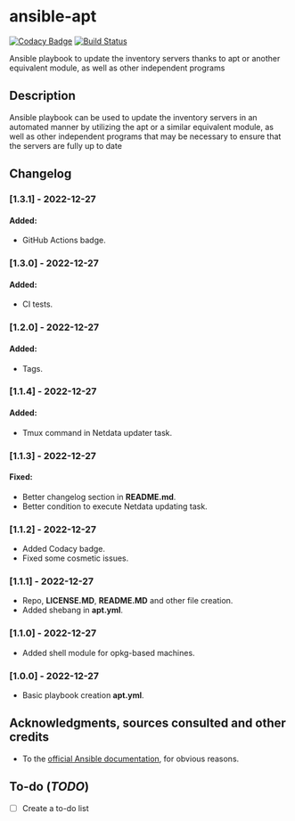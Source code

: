 # ansible-apt
[![Codacy Badge](https://app.codacy.com/project/badge/Grade/6aa675bb5e4749f885e1b2cbcd01fe51)](https://www.codacy.com/gh/Veltys/ansible-apt/dashboard?utm_source=github.com&amp;utm_medium=referral&amp;utm_content=Veltys/ansible-apt&amp;utm_campaign=Badge_Grade)
[![Build Status](https://github.com/Veltys/ansible-apt/actions/workflows/tester.yml/badge.svg?branch=master)](https://github.com/Veltys/ansible-apt/actions)

Ansible playbook to update the inventory servers thanks to apt or another equivalent module, as well as other independent programs


## Description
Ansible playbook can be used to update the inventory servers in an automated manner by utilizing the apt or a similar equivalent module, as well as other independent programs that may be necessary to ensure that the servers are fully up to date


## Changelog
### [1.3.1] - 2022-12-27
#### Added:
- GitHub Actions badge.

### [1.3.0] - 2022-12-27
#### Added:
- CI tests.

### [1.2.0] - 2022-12-27
#### Added:
- Tags.

### [1.1.4] - 2022-12-27
#### Added:
- Tmux command in Netdata updater task.

### [1.1.3] - 2022-12-27
#### Fixed:
- Better changelog section in **README.md**.
- Better condition to execute Netdata updating task.

### [1.1.2] - 2022-12-27
- Added Codacy badge.
- Fixed some cosmetic issues.

### [1.1.1] - 2022-12-27
- Repo, **LICENSE.MD**, **README.MD** and other file creation.
- Added shebang in **apt.yml**.

### [1.1.0] - 2022-12-27
- Added shell module for opkg-based machines.

### [1.0.0] - 2022-12-27
- Basic playbook creation **apt.yml**.


## Acknowledgments, sources consulted and other credits
* To the [official Ansible documentation](https://docs.ansible.com/ansible/latest/index.html), for obvious reasons.


## To-do (*TODO*)
- [ ] Create a to-do list
